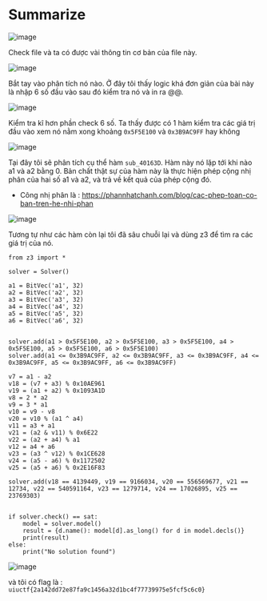 # Summarize

![image](https://github.com/LDV-SpaceK/UIUCTF2024/assets/138242812/497f9e65-a95f-4ed6-b3cb-3a9644059edc)

Check file và ta có được vài thông tin cơ bản của file này.

![image](https://github.com/LDV-SpaceK/UIUCTF2024/assets/138242812/0c4e7e61-72ff-497c-a5df-3f26958e7b5d)

Bắt tay vào phân tích nó nào. Ở đây tôi thấy logic khá đơn giản của bài này là nhập 6 số đầu vào sau đó kiểm tra nó và in ra @@.

![image](https://github.com/LDV-SpaceK/UIUCTF2024/assets/138242812/478b2016-feff-4514-9872-9f8455d9a0a5)

Kiểm tra kĩ hơn phần check 6 số. Ta thấy được có 1 hàm kiểm tra các giá trị đầu vào xem nó nằm xong khoảng `0x5F5E100` và `0x3B9AC9FF` hay không

![image](https://github.com/LDV-SpaceK/UIUCTF2024/assets/138242812/34fac064-8355-4d23-981c-15ddd4990ecf)

Tại đây tôi sẽ phân tích cụ thể hàm `sub_40163D`. Hàm này nó lặp tới khi nào a1 và a2 bằng 0. Bản chất thật sự của hàm này là thực hiện phép cộng nhị phân của hai số a1 và a2, và trả về kết quả của phép cộng đó. 
* Công nhị phân là : https://phannhatchanh.com/blog/cac-phep-toan-co-ban-tren-he-nhi-phan

![image](https://github.com/LDV-SpaceK/UIUCTF2024/assets/138242812/fddefa72-3fa8-4cc6-9b45-07ea0218ef84)

Tương tự như các hàm còn lại tôi đã sâu chuỗi lại và dùng z3 để tìm ra các giá trị của nó. 

```
from z3 import *

solver = Solver()

a1 = BitVec('a1', 32)
a2 = BitVec('a2', 32)
a3 = BitVec('a3', 32)
a4 = BitVec('a4', 32)
a5 = BitVec('a5', 32)
a6 = BitVec('a6', 32)


solver.add(a1 > 0x5F5E100, a2 > 0x5F5E100, a3 > 0x5F5E100, a4 > 0x5F5E100, a5 > 0x5F5E100, a6 > 0x5F5E100)
solver.add(a1 <= 0x3B9AC9FF, a2 <= 0x3B9AC9FF, a3 <= 0x3B9AC9FF, a4 <= 0x3B9AC9FF, a5 <= 0x3B9AC9FF, a6 <= 0x3B9AC9FF)

v7 = a1 - a2
v18 = (v7 + a3) % 0x10AE961
v19 = (a1 + a2) % 0x1093A1D
v8 = 2 * a2
v9 = 3 * a1
v10 = v9 - v8
v20 = v10 % (a1 ^ a4)
v11 = a3 + a1
v21 = (a2 & v11) % 0x6E22
v22 = (a2 + a4) % a1
v12 = a4 + a6
v23 = (a3 ^ v12) % 0x1CE628
v24 = (a5 - a6) % 0x1172502
v25 = (a5 + a6) % 0x2E16F83

solver.add(v18 == 4139449, v19 == 9166034, v20 == 556569677, v21 == 12734, v22 == 540591164, v23 == 1279714, v24 == 17026895, v25 == 23769303)


if solver.check() == sat:
    model = solver.model()
    result = {d.name(): model[d].as_long() for d in model.decls()}
    print(result)
else:
    print("No solution found")
```

![image](https://github.com/LDV-SpaceK/UIUCTF2024/assets/138242812/1b905d64-b72f-4071-afba-87395486b7eb)

và tôi có flag là : `uiuctf{2a142dd72e87fa9c1456a32d1bc4f77739975e5fcf5c6c0}`

